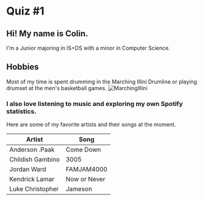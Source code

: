 # Quiz #1

## Hi! My name is Colin.

I'm a Junior majoring in IS+DS with a minor in Computer Science. 

## Hobbies
Most of my time is spent drumming in the Marching Illini Drumline or playing drumset at the men's basketball games.
![MarchingIllini](https://www.marchingillini.com/wp-content/uploads/2023/08/BJL2305-1024x684.webp)

### I also love listening to music and exploring my own Spotify statistics. 
Here are some of my favorite artists and their songs at the moment.

| Artist | Song        |
|--------|-------------|
| Anderson .Paak|Come Down|
| Childish Gambino|3005|
|Jordan Ward|FAMJAM4000|
|Kendrick Lamar|Now or Never|
|Luke Christopher|Jameson|
